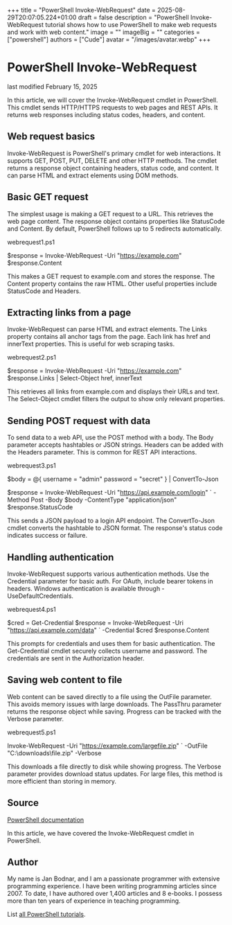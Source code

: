 +++
title = "PowerShell Invoke-WebRequest"
date = 2025-08-29T20:07:05.224+01:00
draft = false
description = "PowerShell Invoke-WebRequest tutorial shows how to use PowerShell to make web requests and work with web content."
image = ""
imageBig = ""
categories = ["powershell"]
authors = ["Cude"]
avatar = "/images/avatar.webp"
+++

# PowerShell Invoke-WebRequest

last modified February 15, 2025

In this article, we will cover the Invoke-WebRequest cmdlet in
PowerShell. This cmdlet sends HTTP/HTTPS requests to web pages and REST APIs.
It returns web responses including status codes, headers, and content.

## Web request basics

Invoke-WebRequest is PowerShell's primary cmdlet for web interactions.
It supports GET, POST, PUT, DELETE and other HTTP methods. The cmdlet returns
a response object containing headers, status code, and content. It can parse
HTML and extract elements using DOM methods.

## Basic GET request

The simplest usage is making a GET request to a URL. This retrieves the web
page content. The response object contains properties like StatusCode and
Content. By default, PowerShell follows up to 5 redirects automatically.

webrequest1.ps1
  

$response = Invoke-WebRequest -Uri "https://example.com"
$response.Content

This makes a GET request to example.com and stores the response. The Content
property contains the raw HTML. Other useful properties include StatusCode
and Headers.

## Extracting links from a page

Invoke-WebRequest can parse HTML and extract elements. The Links
property contains all anchor tags from the page. Each link has href and
innerText properties. This is useful for web scraping tasks.

webrequest2.ps1
  

$response = Invoke-WebRequest -Uri "https://example.com"
$response.Links | Select-Object href, innerText

This retrieves all links from example.com and displays their URLs and text.
The Select-Object cmdlet filters the output to show only relevant properties.

## Sending POST request with data

To send data to a web API, use the POST method with a body. The Body
parameter accepts hashtables or JSON strings. Headers can be added with
the Headers parameter. This is common for REST API interactions.

webrequest3.ps1
  

$body = @{
    username = "admin"
    password = "secret"
} | ConvertTo-Json

$response = Invoke-WebRequest -Uri "https://api.example.com/login" `
    -Method Post -Body $body -ContentType "application/json"
$response.StatusCode

This sends a JSON payload to a login API endpoint. The ConvertTo-Json cmdlet
converts the hashtable to JSON format. The response's status code indicates
success or failure.

## Handling authentication

Invoke-WebRequest supports various authentication methods. Use the
Credential parameter for basic auth. For OAuth, include bearer tokens in
headers. Windows authentication is available through -UseDefaultCredentials.

webrequest4.ps1
  

$cred = Get-Credential
$response = Invoke-WebRequest -Uri "https://api.example.com/data" `
    -Credential $cred
$response.Content

This prompts for credentials and uses them for basic authentication. The
Get-Credential cmdlet securely collects username and password. The credentials
are sent in the Authorization header.

## Saving web content to file

Web content can be saved directly to a file using the OutFile parameter.
This avoids memory issues with large downloads. The PassThru parameter
returns the response object while saving. Progress can be tracked with
the Verbose parameter.

webrequest5.ps1
  

Invoke-WebRequest -Uri "https://example.com/largefile.zip" `
    -OutFile "C:\downloads\file.zip" -Verbose

This downloads a file directly to disk while showing progress. The Verbose
parameter provides download status updates. For large files, this method is
more efficient than storing in memory.

## Source

[PowerShell documentation](https://docs.microsoft.com/en-us/powershell/)

In this article, we have covered the Invoke-WebRequest cmdlet in PowerShell.

## Author

My name is Jan Bodnar, and I am a passionate programmer with extensive
programming experience. I have been writing programming articles since 2007.
To date, I have authored over 1,400 articles and 8 e-books. I possess more
than ten years of experience in teaching programming.

List [all PowerShell tutorials](/powershell/).